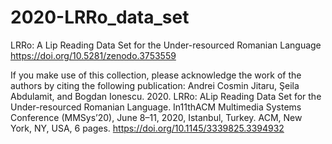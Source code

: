# 2020-LRRo_data_set
LRRo: A Lip Reading Data Set for the Under-resourced Romanian Language
https://doi.org/10.5281/zenodo.3753559

If you make use of this collection, please acknowledge the work of the authors by citing the following publication: 
Andrei Cosmin Jitaru, Şeila Abdulamit, and Bogdan Ionescu. 2020. LRRo: ALip Reading Data Set for the Under-resourced Romanian Language. In11thACM Multimedia Systems Conference (MMSys’20), June 8–11, 2020, Istanbul, Turkey. ACM, New York, NY, USA, 6 pages. https://doi.org/10.1145/3339825.3394932
